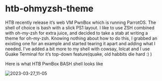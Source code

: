 # htb-ohmyzsh-theme

HTB recently release it’s web VM PwnBox which is running ParrotOS. The shell of choice is bash with a slick PS1 layout. I like to use ZSH combined with oh-my-zsh for extra juice, and decided to take a stab at writing a theme for oh-my-zsh. Knowing nothing about how to do this, I grabbed an existing one for an example and started tearing it apart and adding what I needed. I’ve added a bit more to my shell with cowsay, lolcat and I use Guake Terminal for it’s top-down feature(quake, old habbits die hard :) )

Here is what HTB PwnBox BASH shell looks like

![2023-03-27_11-05](https://user-images.githubusercontent.com/128290319/227807577-5a3a148e-3e7f-415a-9c80-06a200ff2797.png)
